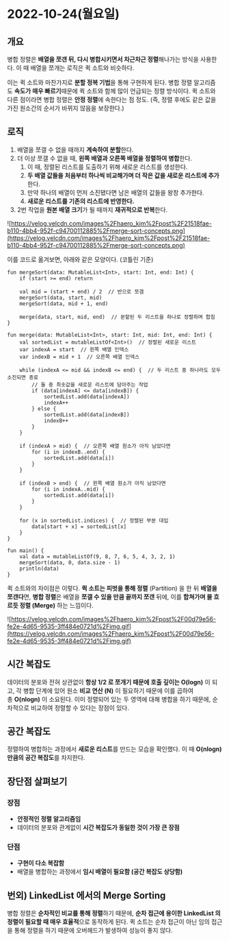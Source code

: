 # 2022-10-24(월요일)

## 개요

병합 정렬은 **배열을 쪼갠 뒤, 다시 병합시키면서 차근차근 정렬**해나가는 방식을 사용한다. 이 때 배열을 쪼개는 로직은 퀵 소트와 비슷하다.

이는 퀵 소트와 마찬가지로 **분할 정복 기법**을 통해 구현하게 된다. 병합 정렬 알고리즘도 **속도가 매우 빠르기**때문에 퀵 소트와 함께 많이 언급되는 정렬 방식이다. 퀵 소트와 다른 점이라면 병합 정렬은 **안정 정렬**에 속한다는 점 정도. (즉, 정렬 후에도 같은 값을 가진 원소간의 순서가 바뀌지 않음을 보장한다.)

## 로직

1. 배열을 쪼갤 수 없을 때까지 **계속하여 분할**한다.
2. 더 이상 쪼갤 수 없을 때, **왼쪽 배열과 오른쪽 배열을 정렬하여 병합**한다.
    1. 이 때, 정렬된 리스트를 도출하기 위해 새로운 리스트를 생성한다.
    2. **두 배열 값들을 처음부터 하나씩 비교해가며 더 작은 값을 새로운 리스트에 추가**한다.
    3. 만약 하나의 배열이 먼저 소진됐다면 남은 배열의 값들을 왕창 추가한다.
    4. **새로운 리스트를 기존의 리스트에 반영한다.**
3. 2번 작업을 **원본 배열 크기**가 될 때까지 **재귀적으로 반복**한다.

![https://velog.velcdn.com/images%2Fhaero_kim%2Fpost%2F21518fae-b110-4bb4-952f-c94700112885%2Fmerge-sort-concepts.png](https://velog.velcdn.com/images%2Fhaero_kim%2Fpost%2F21518fae-b110-4bb4-952f-c94700112885%2Fmerge-sort-concepts.png)

이를 코드로 옮겨보면, 아래와 같은 모양이다. (코틀린 기준)

```
fun mergeSort(data: MutableList<Int>, start: Int, end: Int) {
    if (start >= end) return

    val mid = (start + end) / 2  // 반으로 쪼갬
    mergeSort(data, start, mid)
    mergeSort(data, mid + 1, end)

    merge(data, start, mid, end)  // 분할된 두 리스트을 하나로 정렬하며 합침
}

fun merge(data: MutableList<Int>, start: Int, mid: Int, end: Int) {
    val sortedList = mutableListOf<Int>()  // 정렬된 새로운 리스트
    var indexA = start  // 왼쪽 배열 인덱스
    var indexB = mid + 1  // 오른쪽 배열 인덱스

    while (indexA <= mid && indexB <= end) {  // 두 리스트 중 하나라도 모두 소진되면 종료
        // 둘 중 최솟값을 새로운 리스트에 담아주는 작업
        if (data[indexA] <= data[indexB]) {
            sortedList.add(data[indexA])
            indexA++
        } else {
            sortedList.add(data[indexB])
            indexB++
        }
    }

    if (indexA > mid) {  // 오른쪽 배열 원소가 아직 남았다면
        for (i in indexB..end) {
            sortedList.add(data[i])
        }
    }

    if (indexB > end) {  // 왼쪽 배열 원소가 아직 남았다면
        for (i in indexA..mid) {
            sortedList.add(data[i])
        }
    }

    for (x in sortedList.indices) {  // 정렬된 부분 대입
        data[start + x] = sortedList[x]
    }
}

fun main() {
    val data = mutableListOf(9, 8, 7, 6, 5, 4, 3, 2, 1)
    mergeSort(data, 0, data.size - 1)
    println(data)
}
```

퀵 소트와의 차이점은 이렇다. **퀵 소트는 피벗을 통해 정렬** (Partition) 을 한 뒤 **배열을 쪼갠다**면, **병합 정렬**은 배열을 **쪼갤 수 있을 만큼 끝까지 쪼갠** 뒤에, 이를 **합쳐가며 물 흐르듯 정렬 (Merge)** 하는 느낌이다.

![https://velog.velcdn.com/images%2Fhaero_kim%2Fpost%2F00d79e56-fe2e-4d65-9535-3ff484e0721d%2Fimg.gif](https://velog.velcdn.com/images%2Fhaero_kim%2Fpost%2F00d79e56-fe2e-4d65-9535-3ff484e0721d%2Fimg.gif)

## 시간 복잡도

데이터의 분포와 전혀 상관없이 **항상 1/2 로 쪼개기 때문에 호출 깊이는 O(logn)** 이 되고, 각 병합 단계에 있어 원소 **비교 연산 (N)** 이 필요하기 때문에 이를 곱하여 총 **O(nlogn)** 이 소요된다. 이미 정렬되어 있는 두 영역에 대해 병합을 하기 때문에, 순차적으로 비교하여 정렬할 수 있다는 장점이 있다.

## 공간 복잡도

정렬하여 병합하는 과정에서 **새로운 리스트**를 만드는 모습을 확인했다. 이 때 **O(nlogn) 만큼의 공간 복잡도**를 차지한다.

## 장단점 살펴보기

### 장점

- **안정적인 정렬 알고리즘임**
- 데이터의 분포와 관계없이 **시간 복잡도가 동일한 것이 가장 큰 장점**

### 단점

- **구현이 다소 복잡함**
- 배열을 병합하는 과정에서 **임시 배열이 필요함 (공간 복잡도 상당함)**

## 번외) LinkedList 에서의 Merge Sorting

병합 정렬은 **순차적인 비교를 통해 정렬**하기 때문에, **순차 접근에 용이한 LinkedList 의 정렬이 필요할 때 매우 효율적**으로 동작하게 된다. 퀵 소트는 순차 접근이 아닌 임의 접근을 통해 정렬을 하기 때문에 오버헤드가 발생하여 성능이 좋지 않다.